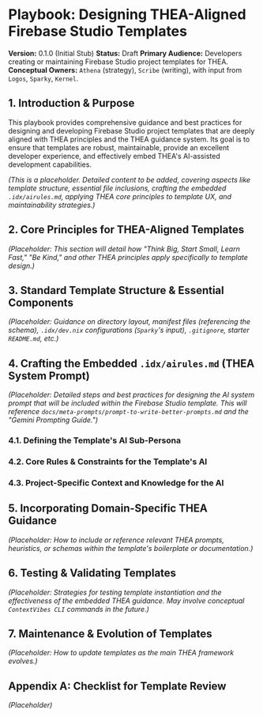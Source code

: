 # Playbook: Designing THEA-Aligned Firebase Studio Templates

**Version:** 0.1.0 (Initial Stub)
**Status:** Draft
**Primary Audience:** Developers creating or maintaining Firebase Studio project templates for THEA.
**Conceptual Owners:** `Athena` (strategy), `Scribe` (writing), with input from `Logos`, `Sparky`, `Kernel`.

## 1. Introduction & Purpose

This playbook provides comprehensive guidance and best practices for designing and developing Firebase Studio project templates that are deeply aligned with THEA principles and the THEA guidance system. Its goal is to ensure that templates are robust, maintainable, provide an excellent developer experience, and effectively embed THEA's AI-assisted development capabilities.

*(This is a placeholder. Detailed content to be added, covering aspects like template structure, essential file inclusions, crafting the embedded `.idx/airules.md`, applying THEA core principles to template UX, and maintainability strategies.)*

## 2. Core Principles for THEA-Aligned Templates

*(Placeholder: This section will detail how "Think Big, Start Small, Learn Fast," "Be Kind," and other THEA principles apply specifically to template design.)*

## 3. Standard Template Structure & Essential Components

*(Placeholder: Guidance on directory layout, manifest files (referencing the schema), `.idx/dev.nix` configurations (`Sparky`'s input), `.gitignore`, starter `README.md`, etc.)*

## 4. Crafting the Embedded `.idx/airules.md` (THEA System Prompt)

*(Placeholder: Detailed steps and best practices for designing the AI system prompt that will be included *within* the Firebase Studio template. This will reference `docs/meta-prompts/prompt-to-write-better-prompts.md` and the "Gemini Prompting Guide.")*

### 4.1. Defining the Template's AI Sub-Persona

### 4.2. Core Rules & Constraints for the Template's AI

### 4.3. Project-Specific Context and Knowledge for the AI

## 5. Incorporating Domain-Specific THEA Guidance

*(Placeholder: How to include or reference relevant THEA prompts, heuristics, or schemas within the template's boilerplate or documentation.)*

## 6. Testing & Validating Templates

*(Placeholder: Strategies for testing template instantiation and the effectiveness of the embedded THEA guidance. May involve conceptual `ContextVibes CLI` commands in the future.)*

## 7. Maintenance & Evolution of Templates

*(Placeholder: How to update templates as the main THEA framework evolves.)*

## Appendix A: Checklist for Template Review

*(Placeholder)*
